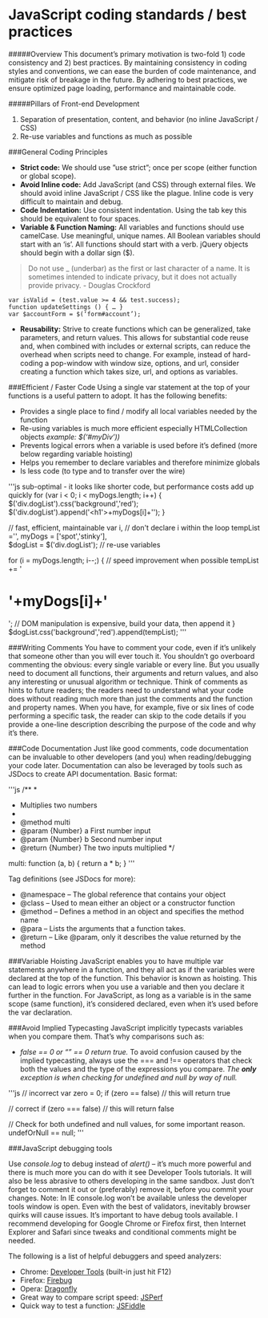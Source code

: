 # JavaScript coding standards / best practices

#####Overview
This document’s primary motivation is two-fold 1) code consistency and 2) best practices.  By maintaining consistency in coding styles and conventions, we can ease the burden of code maintenance, and mitigate risk of breakage in the future. By adhering to best practices, we ensure optimized page loading, performance and maintainable code.

#####Pillars of Front-end Development
1. Separation of presentation, content, and behavior (no inline JavaScript / CSS)
2. Re-use variables and functions as much as possible

###General Coding Principles
* **Strict code:**  We should use ”use strict”;  once per scope (either function or global scope).
* **Avoid Inline code:** Add JavaScript (and CSS) through external files.  We should avoid inline JavaScript / CSS like the plague.  Inline code is very difficult to maintain and debug.
* **Code Indentation:** Use consistent indentation.  Using the tab key this should be equivalent to four spaces.
* **Variable & Function Naming:** All variables and functions should use camelCase.  Use meaningful, unique names.  All Boolean variables should start with an ‘is’. All functions should start with a verb. jQuery objects should begin with a dollar sign ($). 
> Do not use _ (underbar) as the first or last character of a name. It is sometimes intended to indicate privacy, but it does not actually provide privacy. - Douglas Crockford

  ```
  var isValid = (test.value >= 4 && test.success);
  function updateSettings () { … }
  var $accountForm = $(‘form#account’);
  ```
  
* **Reusability:** Strive to create functions which can be generalized, take parameters, and return values. This allows for substantial code reuse and, when combined with includes or external scripts, can reduce the overhead when scripts need to change.  For example, instead of hard-coding a pop-window with window size, options, and url, consider creating a function which takes size, url, and options as variables.
 
###Efficient / Faster Code
Using a single var statement at the top of your functions is a useful pattern to adopt.  It has the following benefits: 
* Provides a single place to find / modify all local variables needed by the function 
* Re-using variables is much more efficient especially HTMLCollection objects *example: $(‘#myDiv’))* 
* Prevents logical errors when a variable is used before it’s defined (more below regarding variable hoisting)
* Helps you remember to declare variables and therefore minimize globals
* Is less code (to type and to transfer over the wire)

'''js
sub-optimal - it looks like shorter code, but performance costs add up quickly
for (var i < 0; i < myDogs.length; i++) {
    $('div.dogList').css('background','red');
    $('div.dogList').append('<h1'>+myDogs[i]+'</h1>');
}
 
// fast, efficient, maintainable
var i,                                      // don't declare i within the loop
    tempList ='',
    myDogs = ['spot','stinky'],    
    $dogList = $('div.dogList');            // re-use variables
 
for (i = myDogs.length; i--;) {             // speed improvement when possible
    tempList += '<h1>'+myDogs[i]+'</h1>';   // DOM manipulation is expensive, build your data, then append it
}
$dogList.css('background','red').append(tempList);
'''

###Writing Comments
You have to comment your code, even if it’s unlikely that someone other than you will ever touch it.  You shouldn’t go overboard commenting the obvious: every single variable or every line.  But you usually need to document all functions, their arguments and return values, and also any interesting or unusual algorithm or technique. 
Think of comments as hints to future readers; the readers need to understand what your code does without reading much more than just the comments and the function and property names.  When you have, for example, five or six lines of code performing a specific task, the reader can skip to the code details if you provide a one-line description describing the purpose of the code and why it’s there.

###Code Documentation
Just like good comments, code documentation can be invaluable to other developers (and you) when reading/debugging your code later.  Documentation can also be leveraged by tools such as JSDocs to create API documentation.
Basic format:
 
 '''js
 /**
 *
 * Multiplies two numbers
 *
 * @method multi
 * @param {Number} a First number input
 * @param {Number} b Second number input
 * @return {Number} The two inputs multiplied
 */
 
multi: function (a, b) {
    return a * b;
}
 '''

Tag definitions (see JSDocs for more):
* @namespace – The global reference that contains your object
* @class – Used to mean either an object or a constructor function
* @method – Defines a method in an object and specifies the method name
* @para – Lists the arguments that a function takes. 
* @return – Like @param, only it describes the value returned by the method

###Variable Hoisting
JavaScript enables you to have multiple var statements anywhere in a function, and they all act as if the variables were declared at the top of the function.  This behavior is known as hoisting.  This can lead to logic errors when you use a variable and then you declare it further in the function.  For JavaScript, as long as a variable is in the same scope (same function), it’s considered declared, even when it’s used before the var declaration.  


###Avoid Implied Typecasting
JavaScript implicitly typecasts variables when you compare them.  That’s why comparisons such as:
* *false == 0 or “” == 0  return true.*
To avoid confusion caused by the implied typecasting, always use the === and !== operators that check both the values and the type of the expressions you compare.  *The **only** exception is when checking for undefined and null by way of null.*

'''js
// incorrect
var zero = 0;
if (zero == false) // this will return true
 
// correct
if (zero === false) // this will return false
 
// Check for both undefined and null values, for some important reason.
undefOrNull == null;
'''

###JavaScript debugging tools

Use *console.log* to debug instead of *alert()* – it’s much more powerful and there is much more you can do with it see Developer Tools tutorials.  It will also be less abrasive to others developing in the same sandbox.  Just don’t forget to comment it out or (preferably) remove it, before you commit your changes.  Note: In IE console.log won’t be available unless the developer tools window is open.
Even with the best of validators, inevitably browser quirks will cause issues.  It’s important to have debug tools available.  I recommend developing for Google Chrome or Firefox first, then Internet Explorer and Safari since tweaks and conditional comments might be needed.

The following is a list of helpful debuggers and speed analyzers:
* Chrome: [Developer Tools](https://developer.chrome.com/devtools/index) (built-in just hit F12)
* Firefox: [Firebug](http://getfirebug.com/)
* Opera: [Dragonfly](http://www.opera.com/dragonfly/)
* Great way to compare script speed: [JSPerf](http://jsperf.com/)
* Quick way to test a function:  [JSFiddle](http://www.jsfiddle.net/)




